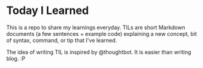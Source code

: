 # Today I Learned

This is a repo to share my learnings everyday.
TILs are short Markdown documents (a few sentences + example code) explaining a
new concept, bit of syntax, command, or tip that I've learned.

The idea of writing TIL is inspired by @thoughtbot.
It is easier than writing blog. :P
